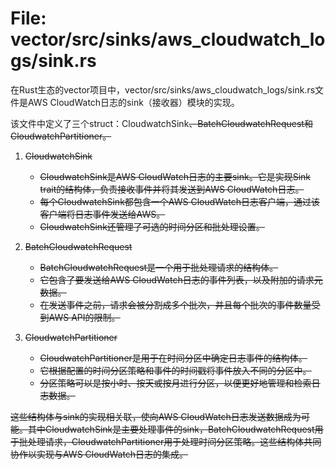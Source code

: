 # File: vector/src/sinks/aws_cloudwatch_logs/sink.rs

在Rust生态的vector项目中，vector/src/sinks/aws_cloudwatch_logs/sink.rs文件是AWS CloudWatch日志的sink（接收器）模块的实现。

该文件中定义了三个struct：CloudwatchSink<S>、BatchCloudwatchRequest和CloudwatchPartitioner。

1. CloudwatchSink<S>
   - CloudwatchSink是AWS CloudWatch日志的主要sink。它是实现Sink trait的结构体，负责接收事件并将其发送到AWS CloudWatch日志。
   - 每个CloudwatchSink都包含一个AWS CloudWatch日志客户端，通过该客户端将日志事件发送给AWS。
   - CloudwatchSink还管理了可选的时间分区和批处理设置。

2. BatchCloudwatchRequest
   - BatchCloudwatchRequest是一个用于批处理请求的结构体。
   - 它包含了要发送给AWS CloudWatch日志的事件列表，以及附加的请求元数据。
   - 在发送事件之前，请求会被分割成多个批次，并且每个批次的事件数量受到AWS API的限制。

3. CloudwatchPartitioner
   - CloudwatchPartitioner是用于在时间分区中确定日志事件的结构体。
   - 它根据配置的时间分区策略和事件的时间戳将事件放入不同的分区中。
   - 分区策略可以是按小时、按天或按月进行分区，以便更好地管理和检索日志数据。

这些结构体与sink的实现相关联，使向AWS CloudWatch日志发送数据成为可能。其中CloudwatchSink是主要处理事件的sink，BatchCloudwatchRequest用于批处理请求，CloudwatchPartitioner用于处理时间分区策略。这些结构体共同协作以实现与AWS CloudWatch日志的集成。

